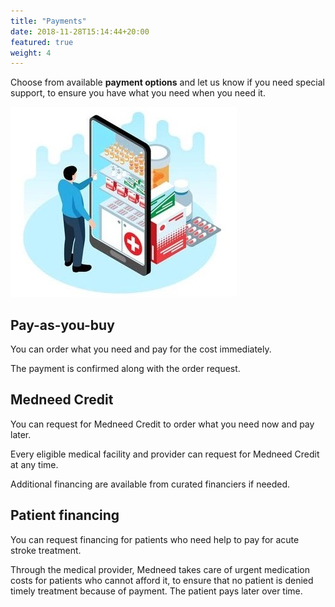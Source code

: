 ```yaml
---
title: "Payments"
date: 2018-11-28T15:14:44+20:00 
featured: true
weight: 4
---
```


Choose from available **payment options** and let us know if you need special support, to ensure you have what you need when you need it.  

![Some medicines](/images/illustrations/med-online.jpg)

## Pay-as-you-buy 
You can order what you need and pay for the cost immediately. 

The payment is confirmed along with the order request.


## Medneed Credit 
You can request for Medneed Credit to order what you need now and pay later. 

Every eligible medical facility and provider can request for Medneed Credit at any time. 

Additional financing are available from curated financiers if needed.


## Patient financing 

You can request financing for patients who need help to pay for acute stroke treatment. 

Through the medical provider, Medneed takes care of urgent medication costs for patients who cannot afford it, to ensure that no patient is denied timely treatment because of payment. The patient pays later over time. 
